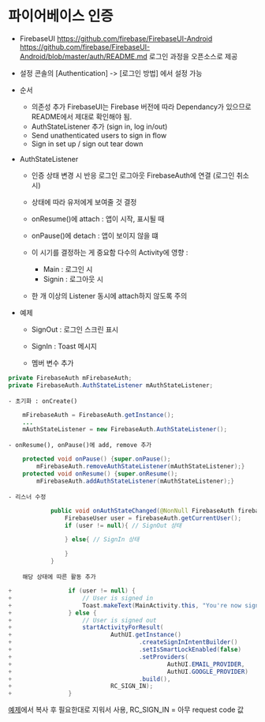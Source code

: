 # 파이어베이스 인증
* FirebaseUI
https://github.com/firebase/FirebaseUI-Android
https://github.com/firebase/FirebaseUI-Android/blob/master/auth/README.md
로그인 과정을 오픈소스로 제공

* 설정
콘솔의 [Authentication] -> [로그인 방법] 에서 설정 가능

* 순서
    - 의존성 추가
        FirebaseUI는 Firebase 버전에 따라 Dependancy가 있으므로 README에서 제대로 확인해야 됨.
    - AuthStateListener 추가 (sign in, log in/out)
    - Send unathenticated users to sign in flow
    - Sign in set up / sign out tear down

* AuthStateListener
    - 인증 상태 변경 시 반응
        로그인
        로그아웃
        FirebaseAuth에 연결
        (로그인 취소 시)
    - 상태에 따라 유저에게 보여줄 것 결정
    
    - onResume()에 attach : 앱이 시작, 표시될 때
    - onPause()에 detach : 앱이 보이지 않을 떄

    - 이 시기를 결정하는 게 중요함
        다수의 Activity에 영향 :
        - Main : 로그인 시
        - Signin : 로그아웃 시

    - 한 개 이상의 Listener 동시에 attach하지 않도록 주의

* 예제 
    - SignOut : 로그인 스크린 표시
    - SignIn : Toast 메시지

    - 멤버 변수 추가
```java
private FirebaseAuth mFirebaseAuth;
private FirebaseAuth.AuthStateListener mAuthStateListener;
```

    - 초기화 : onCreate()
```java
    mFirebaseAuth = FirebaseAuth.getInstance();
    ...
    mAuthStateListener = new FirebaseAuth.AuthStateListener();
```
    
    - onResume(), onPause()에 add, remove 추가
```java
    protected void onPause() {super.onPause();
        mFirebaseAuth.removeAuthStateListener(mAuthStateListener);}
    protected void onResume() {super.onResume();
        mFirebaseAuth.addAuthStateListener(mAuthStateListener);}
```
    - 리스너 수정
```java
            public void onAuthStateChanged(@NonNull FirebaseAuth firebaseAuth) {
                FirebaseUser user = firebaseAuth.getCurrentUser();
                if (user != null){ // SignOut 상태

                } else{ // SignIn 상태

                }
            }
```

        해당 상태에 따른 활동 추가
```java
+                if (user != null) {
+                    // User is signed in
+                    Toast.makeText(MainActivity.this, "You're now signed in. Welcome to FriendlyChat.", Toast.LENGTH_SHORT).show();
+                } else {
+                    // User is signed out
+                    startActivityForResult(
+                            AuthUI.getInstance()
+                                    .createSignInIntentBuilder()
+                                    .setIsSmartLockEnabled(false)
+                                    .setProviders(
+                                            AuthUI.EMAIL_PROVIDER,
+                                            AuthUI.GOOGLE_PROVIDER)
+                                    .build(),
+                            RC_SIGN_IN);
+                }
```
[예제](https://github.com/firebase/FirebaseUI-Android/blob/master/auth/README.md)에서 복사 후 필요한대로 지워서 사용, RC_SIGN_IN = 아무 request code 값